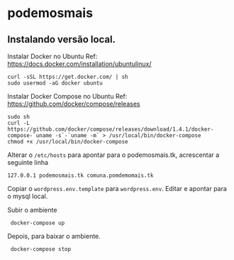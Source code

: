 # podemosmais

## Instalando versão local.

Instalar Docker no Ubuntu
Ref: https://docs.docker.com/installation/ubuntulinux/

    curl -sSL https://get.docker.com/ | sh
    sudo usermod -aG docker ubuntu


Instalar Docker Compose no Ubuntu
Ref: https://github.com/docker/compose/releases

    sudo sh
    curl -L https://github.com/docker/compose/releases/download/1.4.1/docker-compose-`uname -s`-`uname -m` > /usr/local/bin/docker-compose
    chmod +x /usr/local/bin/docker-compose

Alterar o `/etc/hosts` para apontar para o podemosmais.tk, acrescentar a seguinte linha
    
    127.0.0.1 podemosmais.tk comuna.pomdemomais.tk

Copiar o `wordpress.env.template` para `wordpress.env`. Editar e apontar para o mysql local. 

Subir o ambiente
     
     docker-compose up
     
Depois, para baixar o ambiente.   

     docker-compose stop

